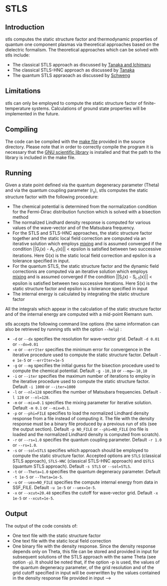 # STLS

## Introduction

stls computes the static structure factor and thermodynamic properties of quantum one component plasmas via theoretical approaches based on the dielectric formalism. The theoretical approaches which can be solved with stls include:

* The classical STLS approach as discussed by [Tanaka and Ichimaru](https://journals.jps.jp/doi/abs/10.1143/JPSJ.55.2278)
* The classical STLS-HNC approach as discussed by [Tanaka](https://aip.scitation.org/doi/full/10.1063/1.4969071)
* The quantum STLS appraoach as discussed by [Schweng](https://journals.aps.org/prb/abstract/10.1103/PhysRevB.48.2037)

## Limitations

stls can only be employed to compute the static structure factor of finite-temperature systems. Calculations of ground state properties will be implemented in the future.

## Compiling

The code can be compiled with the [make file](src/Makefile) provided in the source directory. Please note that in order to correctly compile the program it is necessary 
that the [GNU scientific library](https://www.gnu.org/software/gsl/) is installed and that the path to the library is included in the make file.

## Running 

Given a state point defined via the quantum degeneracy parameter (Theta) and via the quantum coupling parameter (r<sub>s</sub>), stls computes the static structure factor with the following procedure:

* The chemical potential is determined from the normalization condition for the Fermi-Dirac distribution function which is solved with a bisection method
* The normalized Lindhard density response is computed for various values of the wave-vector and of the Matsubara frequency.
* For the STLS and STLS-HNC approaches, the static structure factor together and the static local field correction are computed via an iterative solution which employs [mixing](https://aip.scitation.org/doi/abs/10.1063/1.1682399]) and is assumed converged if the condition 
||G<sub>i</sub>(x) - A<sub>i-1</sub>(x)|| < epsilon is satisfied between two successive iterations. Here G(x) is the static local field correction and epsilon is a tolerance specified in input.
* For the quantum STLS, the static structure factor and the dynamic field correctionis are computed via an iterative solution which employs [mixing](https://aip.scitation.org/doi/abs/10.1063/1.1682399]) and is assumed converged if the condition 
||S<sub>i</sub>(x) - S<sub>i-1</sub>(x)|| < epsilon is satisfied between two successive iterations. Here S(x) is the static structure factor and epsilon is a tolerance specified in input
* The internal energy is calculated by integrating the static structure factor

All the integrals which appear in the calculation of the static structure factor and of the internal energy are computed with a mid-point Riemann sum.

stls accepts the following command line options (the same information can also be retrieved by running stls with the option `--help`) :

  * `-d` or `--dx` specifies the  resolution for wave-vector grid. Default `-d 0.01` or `--dx=0.01`
  * `-e` or `--errIter` specifies the minimum error for convergence in the iterative procedure used to compute the static structure factor.  Default `-e 1e-5` or `--errIter=1e-5`
  * `-g` or `--mg` specifies the initial guess for the bisection procedure used to compute the chemical potential.  Default `-g -10,10` or `--mg=-10,10`
  * `-i` or `--iter`  specifies the maximum number of iterations to employ in the iterative procedure used to compute the static structure factor.  Default `-i 1000` or `--iter=1000`
  * `-l` or `--nl=128`  specifies the number of Matsubara frequencies.  Default `-l 128` or `--nl=128`.
  * `-m` or `--mix=0.1` specifies the mixing parameter for iterative solution.  Default `-m 0.1` or `--mix=0.1`.
  * `-p` or `--phi=FILE` specifies to load the normalized Lindhard density response from a file instead of computing it. The file with the density response must be a binary file produced by a previous run of stls (see the output section). Default `-p NO_FILE` or `--phi=NO_FILE` (no file is loaded and the normalized Lindhard density is computed from scratch).
  * `-r` or `--rs=1.0`    specifies the  quantum coupling parameter. Default `-r 1.0` or `--rs=1.0`.
  * `-s` or `--sol=STLS`   specifies which approach should be employed to compute the static structure factor. Accepted options are `STLS` (classical STLS approach), `STLS-HNC` (classical STLS-HNC approach) and `QSTLS` (quantum STLS approach). Default `-s STLS` or `--sol=STLS`.
  * `-t` or `--Theta=1.0` specifies the           quantum degeneracy parameter. Default `-t 1e-5` or `--Theta=1e-5`.
  * `-u` or `--uex=NO_FILE` specifies the         compute internal energy from data in SSF_FILE. Default `-u 1e-5` or `--uex=1e-5`.
  * `-x` or `--xcut=20.48` specifies the          cutoff for wave-vector grid. Default `-x 1e-5` or `--xcut=1e-5`.
 

  
  
  ## Output 
  
  The output of the code consists of:
  
  * One text file with the static structure factor
  * One text file with the static local field correction
  * One binary file with the density response. Since the density
        response depends only on Theta, this file can be stored and
        provided in input for subsequent solutions of the STLS approach
        with the same Theta (see option `-p`). It should be noted
        that, if the option -p is used, the values of the quantum
        degeneracy parameter, of the grid resolution and of the grid
        cutoff specified in input will be overwritten by the values
        contained in the density response file provided in input
-->
